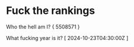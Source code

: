 # Fuck the rankings

Who the hell am I?
{ 5508571 }

What fucking year is it?
[ 2024-10-23T04:30:00Z ]
